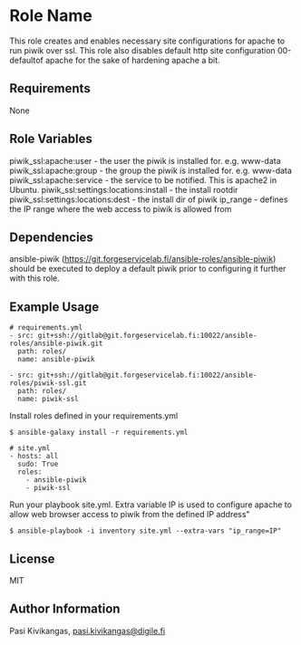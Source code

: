 Role Name
=========

This role creates and enables necessary site configurations for apache to run piwik over ssl. This role also disables default http site configuration 00-defaultof apache for the sake of hardening apache a bit.

Requirements
------------

None

Role Variables
--------------

piwik_ssl:apache:user - the user the piwik is installed for. e.g. www-data
piwik_ssl:apache:group - the group the piwik is installed for. e.g. www-data
piwik_ssl:apache:service - the service to be notified. This is apache2 in Ubuntu.
piwik_ssl:settings:locations:install - the install rootdir
piwik_ssl:settings:locations:dest - the install dir of piwik
ip_range - defines the IP range where the web access to piwik is allowed from

Dependencies
------------

ansible-piwik (https://git.forgeservicelab.fi/ansible-roles/ansible-piwik) should be executed to deploy a default piwik prior to configuring it further with this role.

Example Usage
----------------

````
# requirements.yml
- src: git+ssh://gitlab@git.forgeservicelab.fi:10022/ansible-roles/ansible-piwik.git
  path: roles/
  name: ansible-piwik

- src: git+ssh://gitlab@git.forgeservicelab.fi:10022/ansible-roles/piwik-ssl.git
  path: roles/
  name: piwik-ssl
````

Install roles defined in your requirements.yml

````
$ ansible-galaxy install -r requirements.yml
````

````
# site.yml
- hosts: all
  sudo: True
  roles:
    - ansible-piwik
    - piwik-ssl
````
Run your playbook site.yml. Extra variable IP is used to configure apache to allow web browser access to piwik from the defined IP address"

````
$ ansible-playbook -i inventory site.yml --extra-vars "ip_range=IP"
````

License
-------

MIT

Author Information
------------------

Pasi Kivikangas, pasi.kivikangas@digile.fi
